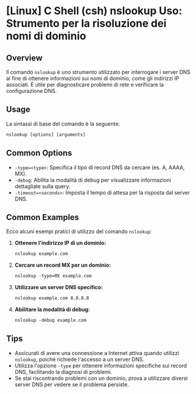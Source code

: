 # [Linux] C Shell (csh) nslookup Uso: Strumento per la risoluzione dei nomi di dominio

## Overview
Il comando `nslookup` è uno strumento utilizzato per interrogare i server DNS al fine di ottenere informazioni sui nomi di dominio, come gli indirizzi IP associati. È utile per diagnosticare problemi di rete e verificare la configurazione DNS.

## Usage
La sintassi di base del comando è la seguente:

```csh
nslookup [options] [arguments]
```

## Common Options
- `-type=<type>`: Specifica il tipo di record DNS da cercare (es. A, AAAA, MX).
- `-debug`: Abilita la modalità di debug per visualizzare informazioni dettagliate sulla query.
- `-timeout=<seconds>`: Imposta il tempo di attesa per la risposta dal server DNS.

## Common Examples
Ecco alcuni esempi pratici di utilizzo del comando `nslookup`:

1. **Ottenere l'indirizzo IP di un dominio:**
   ```csh
   nslookup example.com
   ```

2. **Cercare un record MX per un dominio:**
   ```csh
   nslookup -type=MX example.com
   ```

3. **Utilizzare un server DNS specifico:**
   ```csh
   nslookup example.com 8.8.8.8
   ```

4. **Abilitare la modalità di debug:**
   ```csh
   nslookup -debug example.com
   ```

## Tips
- Assicurati di avere una connessione a Internet attiva quando utilizzi `nslookup`, poiché richiede l'accesso a un server DNS.
- Utilizza l'opzione `-type` per ottenere informazioni specifiche sui record DNS, facilitando la diagnosi di problemi.
- Se stai riscontrando problemi con un dominio, prova a utilizzare diversi server DNS per vedere se il problema persiste.
